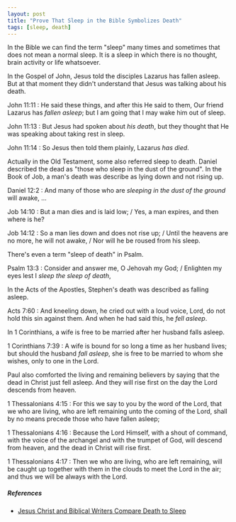 ```yaml
---
layout: post
title: "Prove That Sleep in the Bible Symbolizes Death"
tags: [sleep, death]
---
```


In the Bible we can find the term "sleep" many times and sometimes that does not mean a normal sleep. It is a sleep in which there is no thought, brain activity or life whatsoever.

In the Gospel of John, Jesus told the disciples Lazarus has fallen asleep.
But at that moment they didn't understand that Jesus was talking about his death.

John 11:11
: He said these things, and after this He said to them, Our friend Lazarus has *fallen asleep*; but I am going that I may wake him out of sleep.

John 11:13
: But Jesus had spoken about *his death*, but they thought that He was speaking about taking rest in sleep.

John 11:14
: So Jesus then told them plainly, Lazarus *has died*.

Actually in the Old Testament, some also referred sleep to death.
Daniel described the dead as "those who sleep in the dust of the ground".
In the Book of Job, a man's death was describe as lying down and not rising up.

Daniel 12:2
: And many of those who are *sleeping in the dust of the ground* will awake, ...

Job 14:10
: But a man dies and is laid low; / Yes, a man expires, and then where is he?

Job 14:12
: So a man lies down and does not rise up; / Until the heavens are no more, he will not awake, / Nor will he be roused from his sleep.

There's even a term "sleep of death" in Psalm.

Psalm 13:3
: Consider and answer me, O Jehovah my God; / Enlighten my eyes lest I *sleep the sleep of death*,

In the Acts of the Apostles, Stephen's death was described as falling asleep.

Acts 7:60
: And kneeling down, he cried out with a loud voice, Lord, do not hold this sin against them. And when he had said this, he *fell asleep*.

In 1 Corinthians, a wife is free to be married after her husband falls asleep.

1 Corinthians 7:39
: A wife is bound for so long a time as her husband lives; but should the husband *fall asleep*, she is free to be married to whom she wishes, only to one in the Lord.

Paul also comforted the living and remaining believers by saying that the dead in Christ just fell asleep.
And they will rise first on the day the Lord descends from heaven.

1 Thessalonians 4:15
: For this we say to you by the word of the Lord, that we who are living, who are left remaining unto the coming of the Lord, shall by no means precede those who have fallen asleep;

1 Thessalonians 4:16
: Because the Lord Himself, with a shout of command, with the voice of the archangel and with the trumpet of God, will descend from heaven, and the dead in Christ will rise first.

1 Thessalonians 4:17
: Then we who are living, who are left remaining, will be caught up together with them in the clouds to meet the Lord in the air; and thus we will be always with the Lord.

##### References

- [Jesus Christ and Biblical Writers Compare Death to Sleep](https://www.ucg.org/bible-study-tools/booklets/heaven-and-hell-what-does-the-bible-really-teach/jesus-christ-and-biblical-writers-compare-death-to-sleep)
